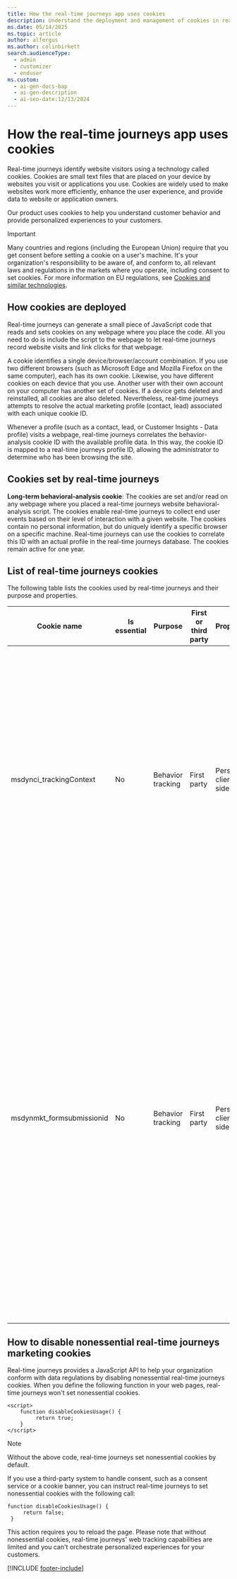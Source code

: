 ```yaml
---
title: How the real-time journeys app uses cookies
description: Understand the deployment and management of cookies in real-time journeys for personalized customer interactions.
ms.date: 05/14/2025
ms.topic: article
author: alfergus
ms.author: colinbirkett
search.audienceType:
  - admin
  - customizer
  - enduser
ms.custom:
  - ai-gen-docs-bap
  - ai-gen-description
  - ai-seo-date:12/13/2024
---
```


# How the real-time journeys app uses cookies

Real-time journeys identify website visitors using a technology called cookies. Cookies are small text files that are placed on your device by websites you visit or applications you use. Cookies are widely used to make websites work more efficiently, enhance the user experience, and provide data to website or application owners.

Our product uses cookies to help you understand customer behavior and provide personalized experiences to your customers.

> [!IMPORTANT]
> Many countries and regions (including the European Union) require that you get consent before setting a cookie on a user's machine. It's your organization's responsibility to be aware of, and conform to, all relevant laws and regulations in the markets where you operate, including consent to set cookies. For more information on EU regulations, see [Cookies and similar technologies](https://commission.europa.eu/resources-partners/europa-web-guide/design-content-and-development/privacy-security-and-legal-notices/cookies-and-similar-technologies_en).

## How cookies are deployed

Real-time journeys can generate a small piece of JavaScript code that reads and sets cookies on any webpage where you place the code. All you need to do is include the script to the webpage to let real-time journeys record website visits and link clicks for that webpage.

A cookie identifies a single device/browser/account combination. If you use two different browsers (such as Microsoft Edge and Mozilla Firefox on the same computer), each has its own cookie. Likewise, you have different cookies on each device that you use. Another user with their own account on your computer has another set of cookies. If a device gets deleted and reinstalled, all cookies are also deleted. Nevertheless, real-time journeys attempts to resolve the actual marketing profile (contact, lead) associated with each unique cookie ID.

Whenever a profile (such as a contact, lead, or Customer Insights - Data profile) visits a webpage, real-time journeys correlates the behavior-analysis cookie ID with the available profile data. In this way, the cookie ID is mapped to a real-time journeys profile ID, allowing the administrator to determine who has been browsing the site.

## Cookies set by real-time journeys

**Long-term behavioral-analysis cookie**: The cookies are set and/or read on any webpage where you placed a real-time journeys website behavioral-analysis script. The cookies enable real-time journeys to collect end user events based on their level of interaction with a given website. The cookies contain no personal information, but do uniquely identify a specific browser on a specific machine. Real-time journeys can use the cookies to correlate this ID with an actual profile in the real-time journeys database. The cookies remain active for one year.

## List of real-time journeys cookies

The following table lists the cookies used by real-time journeys and their purpose and properties.

| Cookie name             | Is essential | Purpose           | First or third party | Properties              | Function (purpose detail)                                                                                                                                                                                                                                                                                                                   | Source URL/JavaScript |
|-------------------------|--------------|-------------------|----------------------|-------------------------|---------------------------------------------------------------------------------------------------------------------------------------------------------------------------------------------------------------------------------------------------------------------------------------------------------------------------------------------|---------------|
| msdynci_trackingContext | No           | Behavior tracking | First party          | Persistent, client-side | This cookie tracks web behavior, such as page visits and clicks, over a 365-day period. It associates this behavior with a known user profile within Customer Insights - Journeys to enable orchestration of personalized experiences tailored to user behavior and preferences, and analysis of end-user web interactions in reports. | Set by the website tracking script. This cookie is created when a user visits a website using a tracking link generated by a Customer Insights - Journeys email.            |
| msdynmkt_formsubmissionid | No | Behavior tracking | First party | Persistent, client-side | We set this cookie when an end user submits a Customer Insights - Journeys form (with web tracking enabled) on a web page. When a form is submitted by the end user, a new contact or lead is created. We use the cookie available in the browser to associate future page visits and clicks, over a 365-day period, with the newly generated contact or lead. This enables orchestration of personalized experiences tailored to user behavior and preferences, and analysis of end-user web interactions in reports. | Set by the service or form loader script.    |

## How to disable nonessential real-time journeys marketing cookies

Real-time journeys provides a JavaScript API to help your organization conform with data regulations by disabling nonessential real-time journeys cookies. When you define the following function in your web pages, real-time journeys won't set nonessential cookies.

```
<script>
    function disableCookiesUsage() {
         return true;
    }
</script>
```

> [!NOTE]
> Without the above code, real-time journeys set nonessential cookies by default.

If you use a third-party system to handle consent, such as a consent service or a cookie banner, you can instruct real-time journeys to set nonessential cookies with the following call:

```
function disableCookiesUsage() {
     return false;
 }
```

This action requires you to reload the page. Please note that without nonessential cookies, real-time journeys' web tracking capabilities are limited and you can't orchestrate personalized experiences for your customers.

[!INCLUDE [footer-include](./includes/footer-banner.md)]
